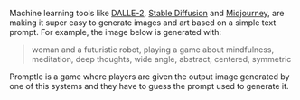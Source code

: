 Machine learning tools like [DALLE-2](https://openai.com/dall-e-2/), [Stable Diffusion](https://stability.ai/blog/stable-diffusion-public-release) and [Midjourney](https://midjourney.com/home/?callbackUrl=%2Fapp%2F), are making it super easy to generate images and art based on a simple text prompt. For example, the image below is generated with:

> woman and a futuristic robot, playing a game about mindfulness, meditation, deep thoughts, wide angle, abstract, centered, symmetric

Promptle is a game where players are given the output image generated by one of this systems and they have to guess the prompt used to generate it.
